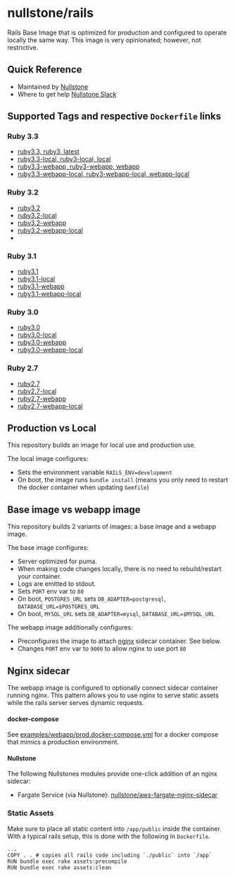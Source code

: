 # nullstone/rails

Rails Base Image that is optimized for production and configured to operate locally the same way.
This image is very opinionated; however, not restrictive.

## Quick Reference

- Maintained by
  [Nullstone](https://nullstone.io)
- Where to get help
  [Nullstone Slack](https://join.slack.com/t/nullstone-community/signup)

## Supported Tags and respective `Dockerfile` links

### Ruby 3.3
- [ruby3.3, ruby3, latest](Dockerfile)
- [ruby3.3-local, ruby3-local, local](local.Dockerfile)
- [ruby3.3-webapp, ruby3-webapp, webapp](webapp/Dockerfile)
- [ruby3.3-webapp-local, ruby3-webapp-local, webapp-local](webapp/local.Dockerfile)

### Ruby 3.2
- [ruby3.2](Dockerfile)
- [ruby3.2-local](local.Dockerfile)
- [ruby3.2-webapp](webapp/Dockerfile)
- [ruby3.2-webapp-local](webapp/local.Dockerfile)
- 
### Ruby 3.1
- [ruby3.1](Dockerfile)
- [ruby3.1-local](local.Dockerfile)
- [ruby3.1-webapp](webapp/Dockerfile)
- [ruby3.1-webapp-local](webapp/local.Dockerfile)

### Ruby 3.0
- [ruby3.0](Dockerfile)
- [ruby3.0-local](local.Dockerfile)
- [ruby3.0-webapp](webapp/Dockerfile)
- [ruby3.0-webapp-local](webapp/local.Dockerfile)

### Ruby 2.7
- [ruby2.7](Dockerfile)
- [ruby2.7-local](local.Dockerfile)
- [ruby2.7-webapp](webapp/Dockerfile)
- [ruby2.7-webapp-local](webapp/local.Dockerfile)

## Production vs Local

This repository builds an image for local use and production use.

The local image configures:
- Sets the environment variable `RAILS_ENV=development`
- On boot, the image runs `bundle install` (means you only need to restart the docker container when updating `Gemfile`)

## Base image vs webapp image 

This repository builds 2 variants of images: a base image and a webapp image.

The base image configures:
- Server optimized for puma.
- When making code changes locally, there is no need to rebuild/restart your container.
- Logs are emitted to stdout.
- Sets `PORT` env var to `80`
- On boot, `POSTGRES_URL` sets `DB_ADAPTER=postgresql`, `DATABASE_URL=$POSTGRES_URL`
- On boot, `MYSQL_URL` sets `DB_ADAPTER=mysql`, `DATABASE_URL=$MYSQL_URL`

The webapp image additionally configures:
- Preconfigures the image to attach [nginx](https://www.nginx.com/) sidecar container. See below.
- Changes `PORT` env var to `9000` to allow nginx to use port `80`

## Nginx sidecar

The webapp image is configured to optionally connect sidecar container running nginx.
This pattern allows you to use nginx to serve static assets while the rails server serves dynamic requests.

#### docker-compose
See [examples/webapp/prod.docker-compose.yml](examples/webapp/prod.docker-compose.yml) for a docker compose that mimics a production environment.

#### Nullstone
The following Nullstones modules provide one-click addition of an nginx sidecar:
- Fargate Service (via Nullstone): [nullstone/aws-fargate-nginx-sidecar](https://app.nullstone.io/orgs/BSick7/registry/modules/nullstone/aws-fargate-nginx-sidecar)

### Static Assets

Make sure to place all static content into `/app/public` inside the container.
With a typical rails setup, this is done with the following in `Dockerfile`.
```
...
COPY . . # copies all rails code including `./public` into `/app`
RUN bundle exec rake assets:precompile
RUN bundle exec rake assets:clean
```
